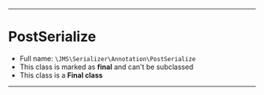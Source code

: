 ***

# PostSerialize

* Full name: `\JMS\Serializer\Annotation\PostSerialize`
* This class is marked as **final** and can't be subclassed
* This class is a **Final class**

***


